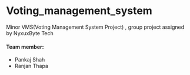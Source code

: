 # Voting_management_system
Minor VMS(Voting Management System Project) , group project assigned by NyxuxByte Tech

#### Team member:
* Pankaj Shah
* Ranjan Thapa
